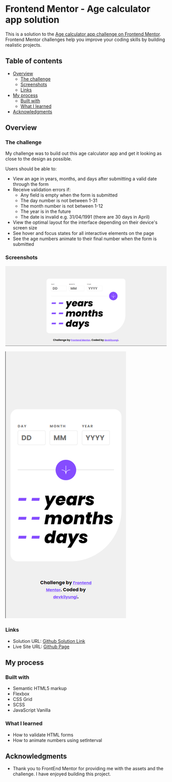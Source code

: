 # Frontend Mentor - Age calculator app solution

This is a solution to the [Age calculator app challenge on Frontend Mentor](https://www.frontendmentor.io/challenges/age-calculator-app-dF9DFFpj-Q). Frontend Mentor challenges help you improve your coding skills by building realistic projects.

## Table of contents

- [Overview](#overview)
  - [The challenge](#the-challenge)
  - [Screenshots](#screenshots)
  - [Links](#links)
- [My process](#my-process)
  - [Built with](#built-with)
  - [What I learned](#what-i-learned)
- [Acknowledgments](#acknowledgments)

## Overview

### The challenge

My challenge was to build out this age calculator app and get it looking as close to the design as possible.

Users should be able to:
- View an age in years, months, and days after submitting a valid date through the form
- Receive validation errors if:
  - Any field is empty when the form is submitted
  - The day number is not between 1-31
  - The month number is not between 1-12
  - The year is in the future
  - The date is invalid e.g. 31/04/1991 (there are 30 days in April)
- View the optimal layout for the interface depending on their device's screen size
- See hover and focus states for all interactive elements on the page
- See the age numbers animate to their final number when the form is submitted

### Screenshots

![Desktop Screenshot](./assets/images/desktop_screenshot.png)

![Mobile Screenshot](./assets/images/mobile_screenshot.png)

### Links

- Solution URL: [Github Solution Link](https://github.com/devkilyungi/simple-age-calculator)
- Live Site URL: [Github Page](https://devkilyungi.github.io/simple-age-calculator/)

## My process

### Built with

- Semantic HTML5 markup
- Flexbox
- CSS Grid
- SCSS
- JavaScript Vanilla

### What I learned

- How to validate HTML forms
- How to animate numbers using setInterval

## Acknowledgments

- Thank you to FrontEnd Mentor for providing me with the assets and the challenge. I have enjoyed building this project.

